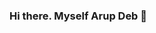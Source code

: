 ### Hi there. Myself Arup Deb 👋

<!--
**Arup Deb** is a ✨ _special_ ✨ repository because its `README.md` (this file) appears on your GitHub profile.

Here are some ideas to get you started:

- 🔭 I’m currently working on Web Development and Compititive Programming...
- 🌱 I’m currently learning c, c++ and DSA , JS ...
- 👯 I’m looking to collaborate on compititive world...
- 🤔 I’m looking for help with  ...
- 📫 How to reach me: linkedin https://www.linkedin.com/in/arup-deb-581207203/Arup Deb , Gmail:- arupdeb20010@gmail.com   ...
-
